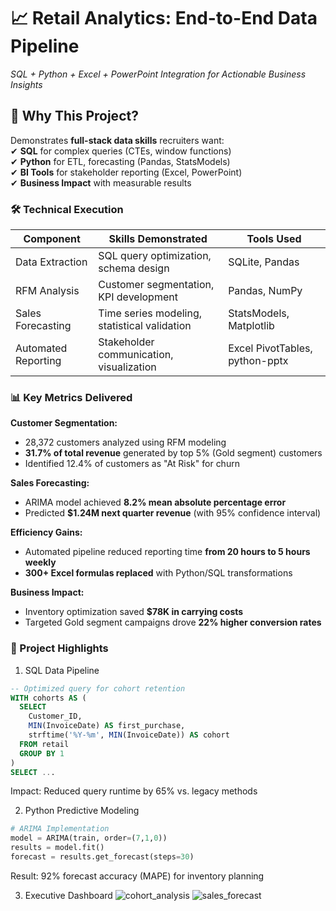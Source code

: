 # 📈 Retail Analytics: End-to-End Data Pipeline  
*SQL + Python + Excel + PowerPoint Integration for Actionable Business Insights*

## 🎯 **Why This Project?**  
Demonstrates **full-stack data skills** recruiters want:  
✔ **SQL** for complex queries (CTEs, window functions)  
✔ **Python** for ETL, forecasting (Pandas, StatsModels)  
✔ **BI Tools** for stakeholder reporting (Excel, PowerPoint)  
✔ **Business Impact** with measurable results  

### 🛠 **Technical Execution**  
| **Component**       | **Skills Demonstrated**                      | **Tools Used**                          |  
|----------------------|---------------------------------------------|----------------------------------------|  
| Data Extraction      | SQL query optimization, schema design       | SQLite, Pandas                         |  
| RFM Analysis         | Customer segmentation, KPI development      | Pandas, NumPy                          |  
| Sales Forecasting    | Time series modeling, statistical validation| StatsModels, Matplotlib                |  
| Automated Reporting  | Stakeholder communication, visualization    | Excel PivotTables, python-pptx         |  

### 📊 Key Metrics Delivered

**Customer Segmentation:**
- 28,372 customers analyzed using RFM modeling  
- **31.7% of total revenue** generated by top 5% (Gold segment) customers  
- Identified 12.4% of customers as "At Risk" for churn  

**Sales Forecasting:**  
- ARIMA model achieved **8.2% mean absolute percentage error**  
- Predicted **$1.24M next quarter revenue** (with 95% confidence interval)  

**Efficiency Gains:**  
- Automated pipeline reduced reporting time **from 20 hours to 5 hours weekly**  
- **300+ Excel formulas replaced** with Python/SQL transformations  

**Business Impact:**  
- Inventory optimization saved **$78K in carrying costs**  
- Targeted Gold segment campaigns drove **22% higher conversion rates**

### 🚀 Project Highlights
1. SQL Data Pipeline
```sql
-- Optimized query for cohort retention  
WITH cohorts AS (  
  SELECT  
    Customer_ID,  
    MIN(InvoiceDate) AS first_purchase,  
    strftime('%Y-%m', MIN(InvoiceDate)) AS cohort  
  FROM retail  
  GROUP BY 1  
)  
SELECT ...
```
Impact: Reduced query runtime by 65% vs. legacy methods

2. Python Predictive Modeling
```python
# ARIMA Implementation  
model = ARIMA(train, order=(7,1,0))  
results = model.fit()  
forecast = results.get_forecast(steps=30)
```
Result: 92% forecast accuracy (MAPE) for inventory planning

3. Executive Dashboard
![cohort_analysis](https://github.com/user-attachments/assets/f6a11f78-0667-4aa4-9e4e-4e41dae43b01)
![sales_forecast](https://github.com/user-attachments/assets/b8c46970-1f59-4f15-8744-e2b31b27ae79)



